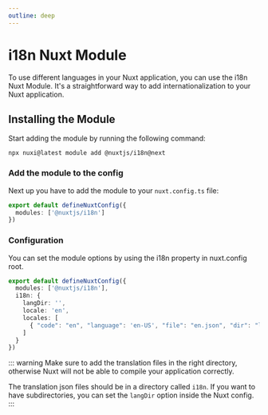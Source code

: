 ```yaml
---
outline: deep
---
```


# i18n Nuxt Module

To use different languages in your Nuxt application, you can use the i18n Nuxt Module. It's a
straightforward way to add internationalization to your Nuxt application.


## Installing the Module  

Start adding the module by running the following command:

```console
npx nuxi@latest module add @nuxtjs/i18n@next
```

### Add the module to the config

Next up you have to add the module to your `nuxt.config.ts` file:

```typescript
export default defineNuxtConfig({
  modules: ['@nuxtjs/i18n']
})
```

### Configuration

You can set the module options by using the i18n property in nuxt.config root.

```typescript
export default defineNuxtConfig({
  modules: ['@nuxtjs/i18n'],
  i18n: {
    langDir: '',
    locale: 'en',
    locales: [
      { "code": "en", "language": 'en-US', "file": "en.json", "dir": "ltr" }
    ]
  }
})
```

::: warning
Make sure to add the translation files in the right directory, otherwise Nuxt will not be able
to compile your application correctly.

The translation json files should be in a directory called `i18n`. If you want to have
subdirectories, you can set the `langDir` option inside the Nuxt config.
:::